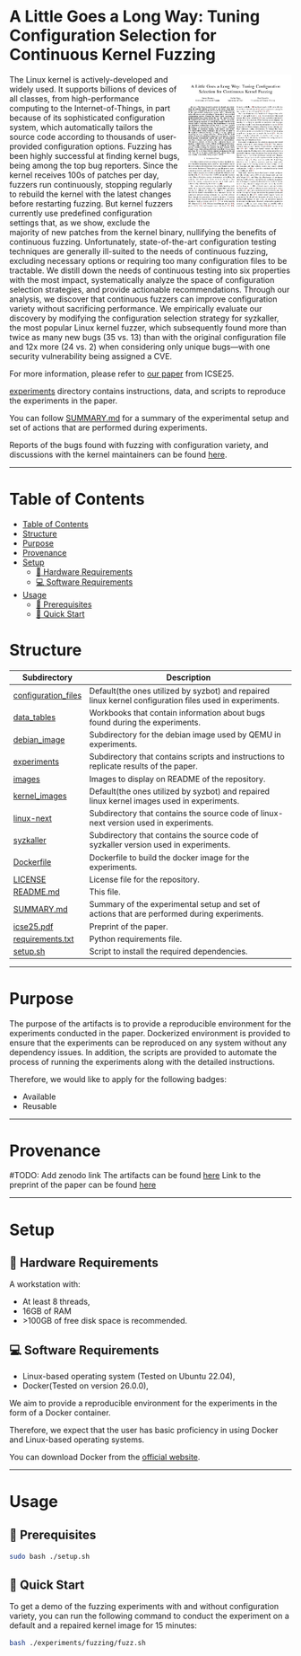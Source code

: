 # A Little Goes a Long Way: Tuning Configuration Selection for Continuous Kernel Fuzzing

<p><a href="https://paulgazzillo.com/papers/icse25.pdf"><img alt="thumbnail" align="right" width="200" src="images/thumbnail.png"></a></p>

The Linux kernel is actively-developed and widely used.
It supports billions of devices of all classes, from high-performance computing
to the Internet-of-Things, in part because of its sophisticated configuration
system, which automatically tailors the source code according to thousands of
user-provided configuration options.
Fuzzing has been highly successful at finding kernel bugs, being among the top
bug reporters. Since the kernel receives 100s of patches per day, fuzzers run
continuously, stopping regularly to rebuild the kernel with the latest
changes before restarting fuzzing.
But kernel fuzzers currently use predefined configuration settings that, as we
show, exclude the majority of new patches from the kernel binary,
nullifying the benefits of continuous fuzzing.
Unfortunately, state-of-the-art configuration testing techniques are generally
ill-suited to the needs of continuous fuzzing, excluding necessary options or
requiring too many configuration files to be tractable.
We distill down the needs of continuous testing into six properties with the
most impact, systematically analyze the space of configuration selection strategies,
and provide actionable recommendations.
Through our analysis, we discover that continuous fuzzers can improve configuration
variety without sacrificing performance.
We empirically evaluate our discovery by modifying the configuration selection
strategy for syzkaller, the most popular Linux kernel fuzzer, which subsequently
found more than twice as many new bugs (35 vs. 13) than with the original
configuration file and 12x more (24 vs. 2) when considering only unique bugs—with
one security vulnerability being assigned a CVE.

For more information, please refer to [our paper](https://paulgazzillo.com/papers/icse25.pdf)
from ICSE25.

[experiments](experiments/) directory contains instructions, data, and scripts
to reproduce the experiments in the paper.

You can follow [SUMMARY.md](SUMMARY.md) for a summary of the experimental setup and
set of actions that are performed during experiments.

Reports of the bugs found with fuzzing with configuration variety, and discussions
with the kernel maintainers can be found [here](
https://lore.kernel.org/lkml/?q=Sanan+Hasanov).

---
# Table of Contents
- [Table of Contents](#table-of-contents)
- [Structure](#structure)
- [Purpose](#purpose)
- [Provenance](#provenance)
- [Setup](#setup)
  - [:floppy_disk: Hardware Requirements](#floppy_disk-hardware-requirements)
  - [:computer: Software Requirements](#computer-software-requirements)
- [Usage](#usage)
  - [:wrench: Prerequisites](#wrench-prerequisites)
  - [:rocket: Quick Start](#rocket-quick-start)

# Structure
|Subdirectory|Description|
|----|----|
|[configuration_files](configuration_files)|Default(the ones utilized by syzbot) and repaired linux kernel configuration files used in experiments.|
|[data_tables](data_tables)|Workbooks that contain information about bugs found during the experiments.|
|[debian_image](debian_image)|Subdirectory for the debian image used by QEMU in experiments.|
|[experiments](experiments)|Subdirectory that contains scripts and instructions to replicate results of the paper.|
|[images](images)|Images to display on README of the repository.|
|[kernel_images](kernel_images)|Default(the ones utilized by syzbot) and repaired linux kernel images used in experiments.|
|[linux-next](linux-next)|Subdirectory that contains the source code of linux-next version used in experiments.|
|[syzkaller](syzkaller)|Subdirectory that contains the source code of syzkaller version used in experiments.|
|[Dockerfile](Dockerfile)|Dockerfile to build the docker image for the experiments.|
|[LICENSE](LICENSE)|License file for the repository.|
|[README.md](README.md)|This file.|
|[SUMMARY.md](SUMMARY.md)|Summary of the experimental setup and set of actions that are performed during experiments.|
|[icse25.pdf](icse25.pdf)|Preprint of the paper.|
|[requirements.txt](requirements.txt)|Python requirements file.|
|[setup.sh](setup.sh)|Script to install the required dependencies.|

---

# Purpose

The purpose of the artifacts is to provide a reproducible environment for the
experiments conducted in the paper.
Dockerized environment is provided to ensure that the experiments can be
reproduced on any system without any dependency issues.
In addition, the scripts are provided to automate the process of running the
experiments along with the detailed instructions.

Therefore, we would like to apply for the following badges:
- Available
- Reusable

---

# Provenance

#TODO: Add zenodo link
The artifacts can be found [here]()
Link to the preprint of the paper can be found [here](https://paulgazzillo.com/papers/icse25.pdf)

---

# Setup

## :floppy_disk: Hardware Requirements
A workstation with:
- At least 8 threads,
- 16GB of RAM
- \>100GB of free disk space is recommended.

## :computer: Software Requirements
- Linux-based operating system (Tested on Ubuntu 22.04),
- Docker(Tested on version 26.0.0),

We aim to provide a reproducible environment for the experiments in the form of
a Docker container.

Therefore, we expect that the user has basic proficiency in using Docker and
Linux-based operating systems.

You can download Docker from the [official website](https://docs.docker.com/get-docker/).

---

# Usage

## :wrench: Prerequisites

```bash
sudo bash ./setup.sh
```

## :rocket: Quick Start
To get a demo of the fuzzing experiments with and without configuration variety,
you can run the following command to conduct the experiment on a default and a
repaired kernel image for 15 minutes:
```bash
bash ./experiments/fuzzing/fuzz.sh
```
